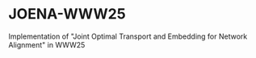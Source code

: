 # JOENA-WWW25
Implementation of "Joint Optimal Transport and Embedding for Network Alignment" in WWW25
